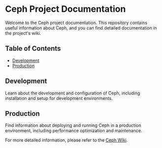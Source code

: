 # Ceph Project Documentation

Welcome to the Ceph project documentation. This repository contains useful information about Ceph, and you can find detailed documentation in the project's wiki.

## Table of Contents

- [Development](https://github.com/LeDoTruongAn/ceph-docker-compose/wiki/My-Ceph-Deployment)
- [Production](https://github.com/LeDoTruongAn/ceph-docker-compose/wiki/Ceph-Cluster-Setup-by-Cephadm)

## Development

Learn about the development and configuration of Ceph, including installation and setup for development environments.

## Production

Find information about deploying and running Ceph in a production environment, including performance optimization and maintenance.

For more detailed information, please refer to the [Ceph Wiki](wiki/README.md).
